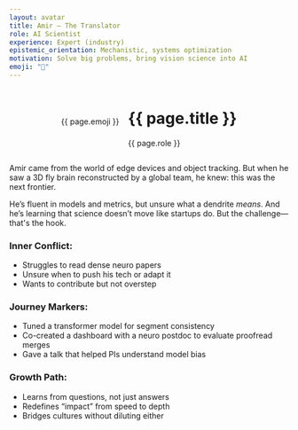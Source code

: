 ```yaml
---
layout: avatar
title: Amir – The Translator
role: AI Scientist
experience: Expert (industry)
epistemic_orientation: Mechanistic, systems optimization
motivation: Solve big problems, bring vision science into AI
emoji: "🤖"
---
```


<div class="main-content">
<div class="hero hero-spaced hero-rounded">
  <div class="hero-content">
    <div style="display:flex; align-items:center; justify-content:center; gap:1rem; flex-wrap:wrap;">
      <div class="avatar-icon">{{ page.emoji }}</div>
      <div>
        <h1>{{ page.title }}</h1>
        <p class="hero-subtitle">{{ page.role }}</p>
      </div>
    </div>
  </div>
</div>

Amir came from the world of edge devices and object tracking. But when he saw a 3D fly brain reconstructed by a global team, he knew: this was the next frontier.

He’s fluent in models and metrics, but unsure what a dendrite *means*. And he’s learning that science doesn’t move like startups do. But the challenge—that's the hook.

### Inner Conflict:
- Struggles to read dense neuro papers
- Unsure when to push his tech or adapt it
- Wants to contribute but not overstep

### Journey Markers:
- Tuned a transformer model for segment consistency
- Co-created a dashboard with a neuro postdoc to evaluate proofread merges
- Gave a talk that helped PIs understand model bias

### Growth Path:
- Learns from questions, not just answers
- Redefines “impact” from speed to depth
- Bridges cultures without diluting either
</div>
